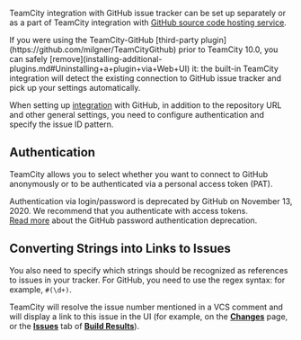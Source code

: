 [//]: # (title: GitHub)
[//]: # (auxiliary-id: GitHub)

TeamCity integration with GitHub issue tracker can be set up separately or as a part of TeamCity integration with [GitHub source code hosting service](integrating-teamcity-with-vcs-hosting-services.md).

<tip product="tc">
If you were using the TeamCity-GitHub [third-party plugin](https://github.com/milgner/TeamCityGithub) prior to TeamCity 10.0, you can safely [remove](installing-additional-plugins.md#Uninstalling+a+plugin+via+Web+UI) it: the built-in TeamCity integration will detect the existing connection to GitHub issue tracker and pick up your settings automatically.
</tip>

When setting up [integration](integrating-teamcity-with-issue-tracker.md#Enabling+Issue+Tracker+Integration) with GitHub, in addition to the repository URL and other general settings, you need to configure authentication and specify the issue ID pattern.

## Authentication

TeamCity allows you to select whether you want to connect to GitHub anonymously or to be authenticated via a personal access token (PAT).

<note>

Authentication via login/password is deprecated by GitHub on November 13, 2020. We recommend that you authenticate with access tokens.   
[Read more](https://developer.github.com/changes/2020-02-14-deprecating-password-auth/) about the GitHub password authentication deprecation.

</note>

## Converting Strings into Links to Issues

You also need to specify which strings should be recognized as references to issues in your tracker. For GitHub, you need to use the regex syntax: for example, `#(\d+)`.

TeamCity will resolve the issue number mentioned in a VCS comment and will display a link to this issue in the UI (for example, on the [__Changes__](working-with-build-results.md#Changes) page, or the [__Issues__](working-with-build-results.md#Related+Issues) tab of [__Build Results__](working-with-build-results.md)).
